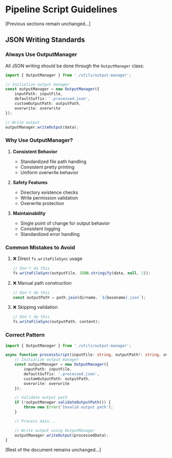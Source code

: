 # Pipeline Script Guidelines

[Previous sections remain unchanged...]

## JSON Writing Standards

### Always Use OutputManager
All JSON writing should be done through the `OutputManager` class:

```typescript
import { OutputManager } from './utils/output-manager';

// Initialize output manager
const outputManager = new OutputManager({
    inputPath: inputFile,
    defaultSuffix: '.processed.json',
    customOutputPath: outputPath,
    overwrite: overwrite
});

// Write output
outputManager.writeOutput(data);
```

### Why Use OutputManager?
1. **Consistent Behavior**
   - Standardized file path handling
   - Consistent pretty printing
   - Uniform overwrite behavior

2. **Safety Features**
   - Directory existence checks
   - Write permission validation
   - Overwrite protection

3. **Maintainability**
   - Single point of change for output behavior
   - Consistent logging
   - Standardized error handling

### Common Mistakes to Avoid
1. ❌ Direct `fs.writeFileSync` usage
   ```typescript
   // Don't do this
   fs.writeFileSync(outputFile, JSON.stringify(data, null, 2));
   ```

2. ❌ Manual path construction
   ```typescript
   // Don't do this
   const outputPath = path.join(dirname, `${basename}.json`);
   ```

3. ❌ Skipping validation
   ```typescript
   // Don't do this
   fs.writeFileSync(outputPath, content);
   ```

### Correct Pattern
```typescript
import { OutputManager } from './utils/output-manager';

async function processScript(inputFile: string, outputPath?: string, overwrite?: boolean): Promise<void> {
    // Initialize output manager
    const outputManager = new OutputManager({
        inputPath: inputFile,
        defaultSuffix: '.processed.json',
        customOutputPath: outputPath,
        overwrite: overwrite
    });

    // Validate output path
    if (!outputManager.validateOutputPath()) {
        throw new Error('Invalid output path');
    }

    // Process data...

    // Write output using OutputManager
    outputManager.writeOutput(processedData);
}
```

[Rest of the document remains unchanged...] 